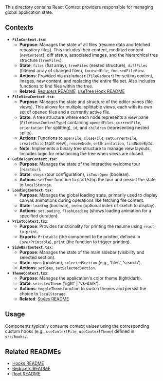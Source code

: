 
This directory contains React Context providers responsible for managing global application state.

## Contexts

-   **`FileContext.tsx`**:
    -   **Purpose**: Manages the state of all files (resume data and fetched repository files). This includes their content, modified content (`newContent`), diff status, associated images, and the hierarchical tree structure (`treeFiles`).
    -   **State**: `files` (flat array), `treeFiles` (nested structure), `diffFiles` (filtered array of changed files), `focusedFile`, `focusedFileView`.
    -   **Actions**: Provided via `useReducer` (`fileReducer`) for setting content, images, new content, and replacing the entire file set. Also includes functions to find files within the tree.
    -   **Related**: [Reducers README](../reducers/README.md), [useTree Hook README](../hooks/README.md)
-   **`FileViewContext.tsx`**:
    -   **Purpose**: Manages the state and structure of the editor panes (file views). This allows for multiple, splittable views, each with its own set of opened files and a currently active file.
    -   **State**: A tree structure where each node represents a view pane (`FileViewsContextType`) containing `openedFiles`, `currentFile`, `orientation` (for splitting), `id`, and `children` (representing nested splits).
    -   **Actions**: Functions to `openFile`, `closeFile`, `setCurrentFile`, `createChild` (split view), `removeNode`, `setOrientation`, `findNodeById`.
    -   **Note**: Implements a binary tree structure to manage view layouts. Includes logic for rebalancing the tree when views are closed.
-   **`GuideTourContext.tsx`**:
    -   **Purpose**: Manages the state of the interactive welcome tour (`reactour`).
    -   **State**: `steps` (tour configuration), `isTourOpen` (boolean).
    -   **Actions**: `setTour` function to start/stop the tour and persist the state to `localStorage`.
-   **`LoadingContext.tsx`**:
    -   **Purpose**: Manages the global loading state, primarily used to display canvas animations during operations like fetching file content.
    -   **State**: `loading` (boolean), `index` (optional index of sketch to display).
    -   **Actions**: `setLoading`, `flashLoading` (shows loading animation for a specified duration).
-   **`PrintContext.tsx`**:
    -   **Purpose**: Provides functionality for printing the resume using `react-to-print`.
    -   **Exports**: `Printable` (the component to be printed, defined in `Core/Printable`), `print` (the function to trigger printing).
-   **`SideBarContext.tsx`**:
    -   **Purpose**: Manages the state of the main sidebar (visibility and selected section).
    -   **State**: `open` (boolean), `selectedSection` (e.g., 'files', 'search').
    -   **Actions**: `setOpen`, `setSelectedSection`.
-   **`ThemeContext.tsx`**:
    -   **Purpose**: Manages the application's color theme (light/dark).
    -   **State**: `selectedTheme` ('light' | 'vs-dark').
    -   **Actions**: `toggleTheme` function to switch themes and persist the choice to `localStorage`.
    -   **Related**: [Styles README](../styles/README.md)

## Usage

Components typically consume context values using the corresponding custom hooks (e.g., `useContextFile`, `useContextTheme`) defined in `src/hooks/`.

## Related READMEs

-   [Hooks README](../hooks/README.md)
-   [Reducers README](../reducers/README.md)
-   [Root README](../../README.md)
